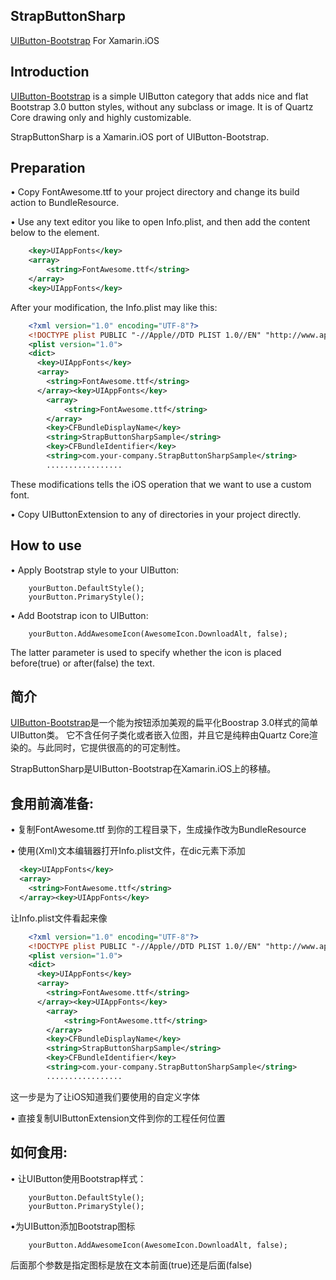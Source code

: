 ## StrapButtonSharp

[UIButton-Bootstrap](https://github.com/OskarGroth/UIButton-Bootstrap) For Xamarin.iOS 

## Introduction

[UIButton-Bootstrap](https://github.com/OskarGroth/UIButton-Bootstrap) is a simple UIButton category that adds nice and flat Bootstrap 3.0 button styles, without any subclass or image.
It is of Quartz Core drawing only and highly customizable.
	
StrapButtonSharp is a Xamarin.iOS port of UIButton-Bootstrap.

## Preparation
  • Copy FontAwesome.ttf to your project directory and change its build action to BundleResource.
  
  • Use any text editor you like to open Info.plist, and then add the content below to the <dic> element.
  
```Xml
	<key>UIAppFonts</key>
	<array>
		<string>FontAwesome.ttf</string>
	</array>
	<key>UIAppFonts</key>
 ```
After your modification, the Info.plist may like this:
```Xml
	<?xml version="1.0" encoding="UTF-8"?>
	<!DOCTYPE plist PUBLIC "-//Apple//DTD PLIST 1.0//EN" "http://www.apple.com/DTDs/PropertyList-1.0.dtd">
	<plist version="1.0">
	<dict>
	  <key>UIAppFonts</key>
	  <array>
		<string>FontAwesome.ttf</string>
	  </array><key>UIAppFonts</key>
		<array>
			<string>FontAwesome.ttf</string>
		</array>
		<key>CFBundleDisplayName</key>
		<string>StrapButtonSharpSample</string>
		<key>CFBundleIdentifier</key>
		<string>com.your-company.StrapButtonSharpSample</string>
		.................
```
 These modifications tells the iOS operation that we want to use a custom font.
	
  • Copy UIButtonExtension to any of directories in your project directly.

## How to use
  • Apply Bootstrap style to your UIButton:
```CSharp
	yourButton.DefaultStyle();
	yourButton.PrimaryStyle();
```
	
  • Add Bootstrap icon to UIButton:
```CSharp
	yourButton.AddAwesomeIcon(AwesomeIcon.DownloadAlt, false);
```
The latter parameter is used to specify whether the icon is placed before(true) or after(false) the text.

## 简介
[UIButton-Bootstrap](https://github.com/OskarGroth/UIButton-Bootstrap)是一个能为按钮添加美观的扁平化Boostrap 3.0样式的简单UIButton类。
它不含任何子类化或者嵌入位图，并且它是纯粹由Quartz Core渲染的。与此同时，它提供很高的的可定制性。
	
StrapButtonSharp是UIButton-Bootstrap在Xamarin.iOS上的移植。
	
## 食用前滴准备:
  • 复制FontAwesome.ttf 到你的工程目录下，生成操作改为BundleResource
  
  • 使用(Xml)文本编辑器打开Info.plist文件，在dic元素下添加
```Xml
  <key>UIAppFonts</key>
  <array>
	<string>FontAwesome.ttf</string>
  </array><key>UIAppFonts</key>
```
让Info.plist文件看起来像
```Xml
	<?xml version="1.0" encoding="UTF-8"?>
	<!DOCTYPE plist PUBLIC "-//Apple//DTD PLIST 1.0//EN" "http://www.apple.com/DTDs/PropertyList-1.0.dtd">
	<plist version="1.0">
	<dict>
	  <key>UIAppFonts</key>
	  <array>
		<string>FontAwesome.ttf</string>
	  </array><key>UIAppFonts</key>
		<array>
			<string>FontAwesome.ttf</string>
		</array>
		<key>CFBundleDisplayName</key>
		<string>StrapButtonSharpSample</string>
		<key>CFBundleIdentifier</key>
		<string>com.your-company.StrapButtonSharpSample</string>
		.................
```
这一步是为了让iOS知道我们要使用的自定义字体
	
  • 直接复制UIButtonExtension文件到你的工程任何位置
  
## 如何食用:
   • 让UIButton使用Bootstrap样式：
```CSharp
	yourButton.DefaultStyle();
	yourButton.PrimaryStyle();
```
   
   •为UIButton添加Bootstrap图标
```CSharp
	yourButton.AddAwesomeIcon(AwesomeIcon.DownloadAlt, false);
```
后面那个参数是指定图标是放在文本前面(true)还是后面(false)
